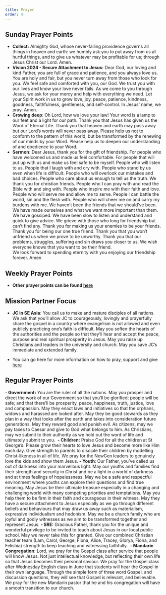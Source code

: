 ```yaml
---
title: Prayer
order: 4
---
```


## Sunday Prayer Points


- **Collect:** Almighty God, whose never-failing providence governs all things in heaven and earth: we humbly ask you to put away from us all hurtful things, and to give us whatever may be profitable for us; through Jesus Christ our Lord. Amen.
- **Vision 2024 - Secure Attachment to Jesus:** Dear God, our loving and kind Father, you are full of grace and patience, and you always love us. You are holy and fair, but you never turn away from those who look for you. We feel safe and comforted with you, our God. We trust you with our lives and know your love never fails. As we come to you through Jesus, we ask for your mercy and help with everything we need. Let your Spirit work in us to grow love, joy, peace, patience, kindness, goodness, faithfulness, gentleness, and self-control. In Jesus' name, we pray. Amen.
- **Growing deep**: Oh Lord, how we love your law! Your word is a lamp to our feet and a light for our path. Thank you that Jesus has given us the Word of Eternal Life. Thank you that heaven and earth may pass away but our Lord’s words will never pass away. Please help us not to conform to the pattern of this world, but be transformed by the renewing of our minds by your Word. Please help us to deepen our understanding of and obedience to your Word. 
- **Sermon**: 
Dear Jesus, thank you for the gift of friendship. For people who have welcomed us and made us feel comfortable. For people that will put up with us and make us feel safe to be myself. People who will listen to us. People that I laugh with and cry with. People who stand by us even when life is difficult. People who will overlook our mistakes and bad choices. People who care about us enough to tell us the truth. 
We thank you for christian friends. People who I can pray with and read the Bible with and sing with. People who inspire me with their faith and love. People who will serve me and allow me to serve. People I can battle the world, sin and the flesh with. People who will cheer me on and carry my burdens with me. 
We haven’t been the friends that we should’ve been. We have made ourselves and what we want more important than them. We have gossiped. We have been slow to listen and understand and quick to give advice. 
We grieve with those who long for friendship but can’t find any. 
Thank you for making us your enemies to be your friends. Thank you for being our one true friend. Thank you that you won’t unfriend us when we prove to be unworthy. Thank you that our problems, struggles, suffering and sin draws you closer to us. 
We wish everyone knows that you want to be their friend.  
We look forward to spending eternity with you enjoying our friendship forever. Amen.


## Weekly Prayer Points
- **Other prayer points can be found [here](https://stgeorgeshurstville.org.au/prayer)** 


## Mission Partner Focus
- **JC in SE Asia:** You call us to make and mature disciples of all nations. We ask that you’ll allow JC to courageously, lovingly and prayerfully share the gospel in a country where evangelism is not allowed and even publicly practicing one’s faith is difficult. May you soften the hearts of the authorities and the people so that they’ll hear and accept the peace, purpose and real spiritual prosperity in Jesus. May you raise up Christians and leaders in the university and church. May you save JC’s immediate and extended family. 

- You can go here for more information on how to pray, support and give [here](https://stgeorgeshurstville.org.au/mission-partners)


## Regular Prayer Points
**- Government:** You are the ruler of all the nations. May you prosper and direct the work of our Government so that you’ll be glorified; people will be safe; and that there’ll be prosperity, peace, happiness, truth, justice, love and compassion. May they enact laws and initiatives so that the orphans, widows and harassed are looked after. May they be good stewards as they plan in a way that looks after the earth and takes into consideration future generations. May they reward good and punish evil. As citizens, may we pay taxes to Caesar and give to God what belongs to him. As Christians, may we submit to their authority as we hold out the word of life and ultimately submit to you. 
**- Children:** Praise God for all the children at St George’s. Please grow their hearts to love Jesus and become more like Him each day. Give strength to parents to disciple their children by modelling Christ-likeness in all of life. We pray for the NewGen leaders to genuinely love the kids and show them Jesus.
**- Youth**: Our Father, you’ve called us out of darkness into your marvellous light. May our youths and families find their strength and security in Christ and be a light in a world of darkness and at times feelings of hopelessness. May we be a safe and respectful environment where youths can explore their questions and find true meaning. May Jesus be their ultimate treasure especially in a changing and challenging world with many competing priorities and temptations. May you help them to be firm in their faith and courageous in their witness. May they have a secure attachment to Jesus especially as we go through different beliefs and behaviours that may draw us away such as materialism, expressive individualism and hedonism. May we be a church family who are joyful and godly witnesses as we aim to be transformed together and represent Jesus.
**- SRE:** Gracious Father, thank you for the unique and wonderful privilege to be invited to teach about Jesus in our local public school. May we never take this for granted. Give our combined Christian teacher team (Lam, Carol, George, Fiona, Alice, Tracey, Glorya, Fiona, and Felishia) strength to keep teaching and witnessing faithfully. 
**- Mandarin Congregation:** Lord, we pray for the Gospel class after service that people will know Jesus. Not just intellectual knowledge, but reflecting their own life so that Jesus becomes their personal saviour. We pray for the Gospel class after Wednesday English class in June that students will hear the Gospel in their own language. Through the simple form of three word Gospel, and discussion questions, they will see that Gospel is relevant, and believable. We pray for the new Mandarin pastor that he and his congregation will have a smooth transition to our church.



